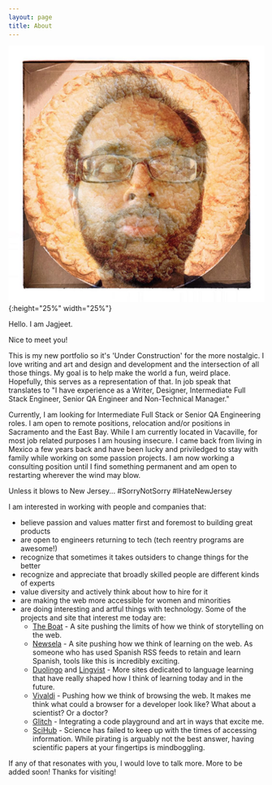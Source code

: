 ```yaml
---
layout: page
title: About
---
```


![Jagjeet on a background of a pie](/assets/images/JeetPie.jpg){:height="25%" width="25%"}

Hello. I am Jagjeet.

Nice to meet you!

This is my new portfolio so it's 'Under Construction' for the more nostalgic. I love writing and art and design and development and the intersection of all those things. My goal is to help make the world a fun, weird place. Hopefully, this serves as a representation of that. In job speak that translates to "I have experience as a Writer, Designer, Intermediate Full Stack Engineer, Senior QA Engineer and Non-Technical Manager."

Currently, I am looking for Intermediate Full Stack or Senior QA Engineering roles. I am open to remote positions, relocation and/or  positions in Sacramento and the East Bay. While I am currently located in Vacaville, for most job related purposes I am housing insecure. I came back from living in Mexico a few years back and have been lucky and priviledged to stay with family while working on some passion projects. I am now working a consulting position until I find something permanent and am open to restarting wherever the wind may blow.

Unless it blows to New Jersey... #SorryNotSorry #IHateNewJersey

I am interested in working with people and companies that:

* believe passion and values matter first and foremost to building great products
* are open to engineers returning to tech (tech reentry programs are awesome!)
* recognize that sometimes it takes outsiders to change things for the better
* recognize and appreciate that broadly skilled people are different kinds of experts
* value diversity and actively think about how to hire for it
* are making the web more accessible for women and minorities
* are doing interesting and artful things with technology. Some of the projects and site that interest me today are:
  * [The Boat](http://www.sbs.com.au/theboat/) - A site pushing the limits of how we think of storytelling on the web.
  * [Newsela](https://newsela.com/) - A site pushing how we think of learning on the web. As someone who has used Spanish RSS feeds to retain and learn Spanish, tools like this is incredibly exciting.
  * [Duolingo](https://www.duolingo.com/) and [Lingvist](https://lingvist.com/) - More sites dedicated to language learning that have really shaped how I think of learning today and in the future.
  * [Vivaldi](https://vivaldi.com/) - Pushing how we think of browsing the web. It makes me think what could a browser for a developer look like? What about a scientist? Or a doctor?
  * [Glitch](https://glitch.com/) - Integrating a code playground and art in ways that excite me.
  * [SciHub](https://sci-hub.tw/) - Science has failed to keep up with the times of accessing information. While pirating is arguably not the best answer, having scientific papers at your fingertips is mindboggling.

If any of that resonates with you, I would love to talk more. More to be added soon! Thanks for visiting!

